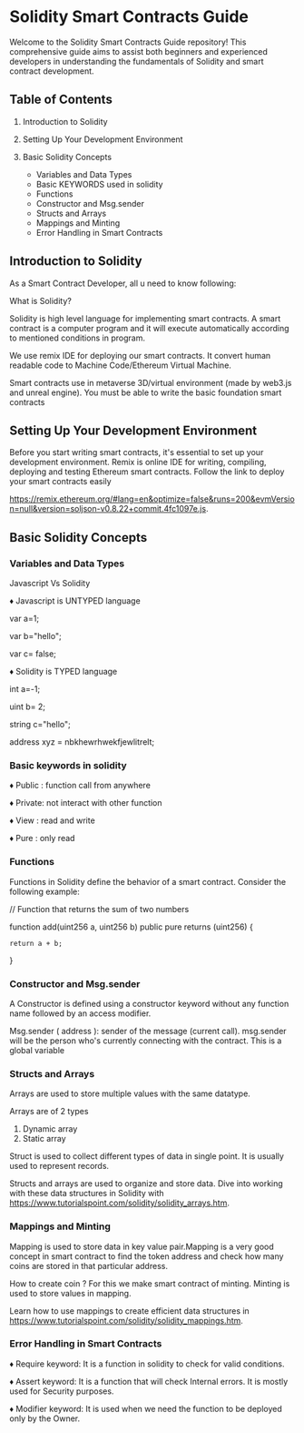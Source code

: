 
# Solidity Smart Contracts Guide

Welcome to the Solidity Smart Contracts Guide repository! This comprehensive guide aims to assist both beginners and experienced developers in understanding the fundamentals of Solidity and smart contract development.

## Table of Contents

1. Introduction to Solidity
   
3. Setting Up Your Development Environment
   
5. Basic Solidity Concepts
    - Variables and Data Types
    - Basic KEYWORDS used in solidity
    - Functions
    - Constructor and Msg.sender
    - Structs and Arrays
    - Mappings and Minting
    - Error Handling in Smart Contracts


## Introduction to Solidity
As a Smart Contract Developer, all u need to know following:

What is Solidity?

Solidity is high level language for implementing smart contracts. A smart contract is a computer program and it will execute automatically according to mentioned conditions in program.

We use remix IDE for deploying our smart contracts. It convert human readable code to Machine Code/Ethereum Virtual Machine.

Smart contracts use in metaverse 3D/virtual environment (made by web3.js and unreal engine).
You must be able to write the basic foundation smart contracts

## Setting Up Your Development Environment

Before you start writing smart contracts, it's essential to set up your development environment. Remix is online IDE for writing, compiling, deploying and testing Ethereum smart contracts. Follow the link to deploy your smart contracts easily 

https://remix.ethereum.org/#lang=en&optimize=false&runs=200&evmVersion=null&version=soljson-v0.8.22+commit.4fc1097e.js.

## Basic Solidity Concepts

### Variables and Data Types

Javascript Vs Solidity 

♦ Javascript is UNTYPED language

var a=1;

var b="hello";

var c= false;


♦ Solidity is TYPED language 

int a=-1;

uint b= 2;

string c="hello";

address xyz = nbkhewrhwekfjewlitrelt;




### Basic keywords in solidity

♦ Public : function call from anywhere

♦ Private: not interact with other function

♦ View : read and write 

♦ Pure : only read


### Functions

Functions in Solidity define the behavior of a smart contract. Consider the following example:

// Function that returns the sum of two numbers

function add(uint256 a, uint256 b) public pure returns (uint256)
{

    return a + b;
    
}

### Constructor and Msg.sender

A Constructor is defined using a constructor keyword without any function name followed by an access modifier.

Msg.sender ( address ): sender of the message (current call). msg.sender will be the person who's currently connecting with the contract. This is a global variable


### Structs and Arrays

 Arrays are used to store multiple values with the same datatype.
 
Arrays are of 2 types
1. Dynamic array 
2. Static array
   
Struct is used to collect different types of data in single point. It is usually used to represent records.

Structs and arrays are used to organize and store data. Dive into working with these data structures in Solidity with https://www.tutorialspoint.com/solidity/solidity_arrays.htm.

### Mappings and Minting

Mapping is used to store data in key value pair.Mapping is a very good concept in smart contract to find the token address and check how many coins are stored in that particular address.

How to create coin ? 
 For this we make smart contract of minting. Minting is used to store values in mapping.
 
 Learn how to use mappings to create efficient data structures in https://www.tutorialspoint.com/solidity/solidity_mappings.htm.


### Error Handling in Smart Contracts 


♦ Require keyword: It is a function in solidity to check for valid conditions. 

♦ Assert keyword: It is a function that will check Internal errors. It is mostly used for Security purposes.

♦ Modifier keyword: It is used when we need the function to be deployed only by the Owner.

